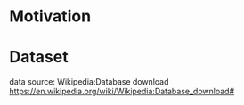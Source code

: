 # Motivation


# Dataset

data source: Wikipedia:Database download https://en.wikipedia.org/wiki/Wikipedia:Database_download#